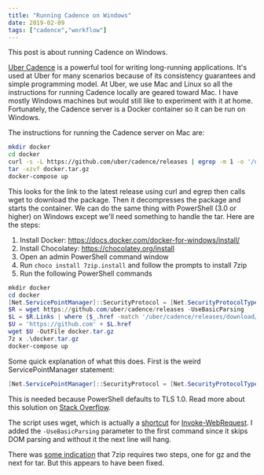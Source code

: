 ```yaml
---
title: "Running Cadence on Windows"
date: 2019-02-09
tags: ["cadence","workflow"]
---
```


This post is about running Cadence on Windows.

<!--more-->

[Uber Cadence](https://cadenceworkflow.io) is a powerful tool for writing long-running applications. It's used at Uber for many scenarios
because of its consistency guarantees and simple programming model. At Uber, we use Mac and Linux so all the instructions for running 
Cadence locally are geared toward Mac. I have mostly Windows machines but would still like to experiment with it at home. Fortunately, 
the Cadence server is a Docker container so it can be run on Windows.

The instructions for running the Cadence server on Mac are:

```bash
mkdir docker
cd docker
curl -s -L https://github.com/uber/cadence/releases | egrep -m 1 -o '/uber/cadence/releases/download/v[0-9]+.[0-9]+.[0-9]+/docker.tar.gz' | wget --base=https://github.com/ -i -
tar -xzvf docker.tar.gz
docker-compose up
```

This looks for the link to the latest release using curl and egrep then calls wget to download the package. Then it decompresses the 
package and starts the container. We can do the same thing with PowerShell (3.0 or higher) on Windows except we'll need something to handle
the tar. Here are the steps:

1. Install Docker: https://docs.docker.com/docker-for-windows/install/
2. Install Chocolatey: https://chocolatey.org/install
3. Open an admin PowerShell command window
4. Run `choco install 7zip.install` and follow the prompts to install 7zip
5. Run the following PowerShell commands

```PowerShell
mkdir docker
cd docker
[Net.ServicePointManager]::SecurityProtocol = [Net.SecurityProtocolType]::Tls12
$R = wget https://github.com/uber/cadence/releases -UseBasicParsing
$L = $R.Links | where {$_.href -match '/uber/cadence/releases/download/v[0-9]+.[0-9]+.[0-9]+/docker.tar.gz'} | select href -First 1
$U = 'https://github.com' + $L.href
wget $U -OutFile docker.tar.gz
7z x .\docker.tar.gz
docker-compose up
```

Some quick explanation of what this does. First is the weird ServicePointManager statement:

```PowerShell
[Net.ServicePointManager]::SecurityProtocol = [Net.SecurityProtocolType]::Tls12
```

This is needed because PowerShell defaults to TLS 1.0. Read more about this solution on 
[Stack Overflow](https://stackoverflow.com/questions/41618766/powershell-invoke-webrequest-fails-with-ssl-tls-secure-channel).

The script uses wget, which is actually a 
[shortcut](https://superuser.com/questions/362152/native-alternative-to-wget-in-windows-powershell) for 
[Invoke-WebRequest](https://docs.microsoft.com/en-us/powershell/module/Microsoft.PowerShell.Utility/Invoke-WebRequest?view=powershell-5.1).
I added the `-UseBasicParsing` parameter to the first command since it skips DOM parsing and without it the next line will hang.

There was [some indication](https://superuser.com/questions/80019/how-can-i-unzip-a-tar-gz-in-one-step-using-7-zip) that 7zip requires 
two steps, one for gz and the next for tar. But this appears to have been fixed.
